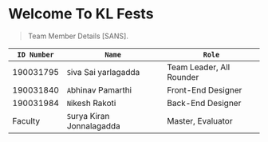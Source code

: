 # Welcome To KL Fests


> Team Member Details [SANS].

| ```ID Number```| ```Name```                    | ```Role```                  |
|----------------|-------------------------------|-----------------------------|
|190031795       |```S```iva Sai yarlagadda      |Team Leader, All Rounder     |
|190031840       |```A```bhinav Pamarthi         |Front-End Designer           |
|190031984       |```N```ikesh Rakoti            |Back-End Designer            |
|Faculty         |```S```urya Kiran Jonnalagadda |Master, Evaluator            |
